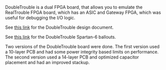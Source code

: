 DoubleTrouble is a dual FPGA board, that allows you to emulate the RealTrouble FPGA board, which has an ASIC and Gateway FPGA, which was useful for debugging the I/O logic.

See [this link](https://docs.google.com/document/d/1EbtDtNUZuRYwq27lyGmmfNojYJZf2jZowkG6wCDKnSc/edit) for the DoubleTrouble design document.

See [this link](https://docs.google.com/spreadsheets/d/1v_qp4qbDF0bKDqPtvAs_vNdXaMVtJgvdCSDbODfMDFM/edit#gid=1929442910) for the DoubleTrouble Spartan-6 ballouts.

Two versions of the DoubleTrouble board were done. The first version used a 10-layer PCB and had some power integrity based limits on performance. The second version used a 14-layer PCB and optimized capacitor placement and had an improved stackup.
